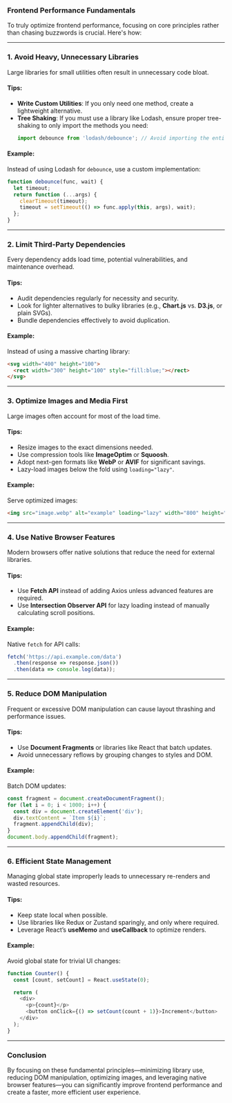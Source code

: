 ### Frontend Performance Fundamentals  

To truly optimize frontend performance, focusing on core principles rather than chasing buzzwords is crucial. Here's how:

---

### **1. Avoid Heavy, Unnecessary Libraries**  
Large libraries for small utilities often result in unnecessary code bloat.  

#### **Tips**:  
- **Write Custom Utilities**: If you only need one method, create a lightweight alternative.  
- **Tree Shaking**: If you must use a library like Lodash, ensure proper tree-shaking to only import the methods you need:  
   ```javascript
   import debounce from 'lodash/debounce'; // Avoid importing the entire library
   ```

#### **Example**:  
Instead of using Lodash for `debounce`, use a custom implementation:  
```javascript
function debounce(func, wait) {
  let timeout;
  return function (...args) {
    clearTimeout(timeout);
    timeout = setTimeout(() => func.apply(this, args), wait);
  };
}
```

---

### **2. Limit Third-Party Dependencies**  
Every dependency adds load time, potential vulnerabilities, and maintenance overhead.  

#### **Tips**:  
- Audit dependencies regularly for necessity and security.  
- Look for lighter alternatives to bulky libraries (e.g., **Chart.js** vs. **D3.js**, or plain SVGs).  
- Bundle dependencies effectively to avoid duplication.  

#### **Example**:  
Instead of using a massive charting library:  
```html
<svg width="400" height="100">
  <rect width="300" height="100" style="fill:blue;"></rect>
</svg>
```

---

### **3. Optimize Images and Media First**  
Large images often account for most of the load time.  

#### **Tips**:  
- Resize images to the exact dimensions needed.  
- Use compression tools like **ImageOptim** or **Squoosh**.  
- Adopt next-gen formats like **WebP** or **AVIF** for significant savings.  
- Lazy-load images below the fold using `loading="lazy"`.  

#### **Example**:  
Serve optimized images:  
```html
<img src="image.webp" alt="example" loading="lazy" width="800" height="600">
```

---

### **4. Use Native Browser Features**  
Modern browsers offer native solutions that reduce the need for external libraries.  

#### **Tips**:  
- Use **Fetch API** instead of adding Axios unless advanced features are required.  
- Use **Intersection Observer API** for lazy loading instead of manually calculating scroll positions.  

#### **Example**:  
Native `fetch` for API calls:  
```javascript
fetch('https://api.example.com/data')
  .then(response => response.json())
  .then(data => console.log(data));
```

---

### **5. Reduce DOM Manipulation**  
Frequent or excessive DOM manipulation can cause layout thrashing and performance issues.  

#### **Tips**:  
- Use **Document Fragments** or libraries like React that batch updates.  
- Avoid unnecessary reflows by grouping changes to styles and DOM.  

#### **Example**:  
Batch DOM updates:  
```javascript
const fragment = document.createDocumentFragment();
for (let i = 0; i < 1000; i++) {
  const div = document.createElement('div');
  div.textContent = `Item ${i}`;
  fragment.appendChild(div);
}
document.body.appendChild(fragment);
```

---

### **6. Efficient State Management**  
Managing global state improperly leads to unnecessary re-renders and wasted resources.  

#### **Tips**:  
- Keep state local when possible.  
- Use libraries like Redux or Zustand sparingly, and only where required.  
- Leverage React’s **useMemo** and **useCallback** to optimize renders.  

#### **Example**:  
Avoid global state for trivial UI changes:  
```javascript
function Counter() {
  const [count, setCount] = React.useState(0);

  return (
    <div>
      <p>{count}</p>
      <button onClick={() => setCount(count + 1)}>Increment</button>
    </div>
  );
}
```

---

### Conclusion  
By focusing on these fundamental principles—minimizing library use, reducing DOM manipulation, optimizing images, and leveraging native browser features—you can significantly improve frontend performance and create a faster, more efficient user experience.